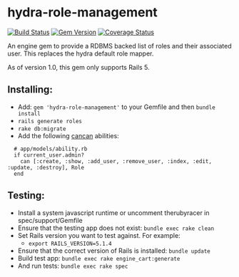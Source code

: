 # hydra-role-management

[![Build Status](https://travis-ci.org/samvera/hydra-role-management.svg?branch=master)](https://travis-ci.org/samvera/hydra-role-management) [![Gem Version](https://badge.fury.io/rb/hydra-role-management.svg)](https://badge.fury.io/rb/hydra-role-management) [![Coverage Status](https://coveralls.io/repos/github/samvera/hydra-role-management/badge.svg?branch=master)](https://coveralls.io/github/samvera/hydra-role-management?branch=master)


An engine gem to provide a RDBMS backed list of roles and their associated user.  This replaces the hydra default role mapper.

As of version 1.0, this gem only supports Rails 5.

## Installing:

* Add: ```gem 'hydra-role-management'``` to your Gemfile and then ```bundle install```
* ```rails generate roles```
* ```rake db:migrate```
* Add the following [cancan](https://github.com/ryanb/cancan) abilities:

```
  # app/models/ability.rb
  if current_user.admin?
    can [:create, :show, :add_user, :remove_user, :index, :edit, :update, :destroy], Role
  end
```

## Testing:

* Install a system javascript runtime or uncomment therubyracer in spec/support/Gemfile
* Ensure that the testing app does not exist: ```bundle exec rake clean```
* Set Rails version you want to test against.  For example:
	* ```export RAILS_VERSION=5.1.4```
* Ensure that the correct version of Rails is installed:  ```bundle update```
* Build test app: ```bundle exec rake engine_cart:generate```
* And run tests: ```bundle exec rake spec```
